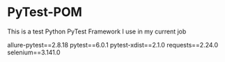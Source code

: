 # PyTest-POM
This is a test Python PyTest Framework I use in my current job

allure-pytest==2.8.18
pytest==6.0.1
pytest-xdist==2.1.0
requests==2.24.0
selenium==3.141.0
